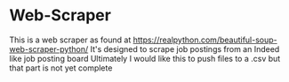 # Web-Scraper
This is a web scraper as found at https://realpython.com/beautiful-soup-web-scraper-python/
It's designed to scrape job postings from an Indeed like job posting board
Ultimately I would like this to push files to a .csv but that part is not yet complete
